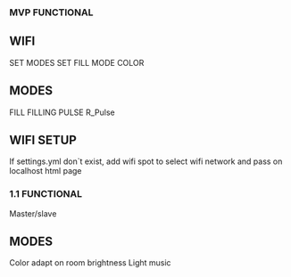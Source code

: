 ### MVP FUNCTIONAL

## WIFI

SET MODES
SET FILL MODE COLOR

## MODES

FILL
FILLING
PULSE
R_Pulse

## WIFI SETUP

If settings.yml don`t exist, add wifi spot to select wifi network and pass on localhost html page

### 1.1 FUNCTIONAL

Master/slave

## MODES
Color adapt on room brightness
Light music
